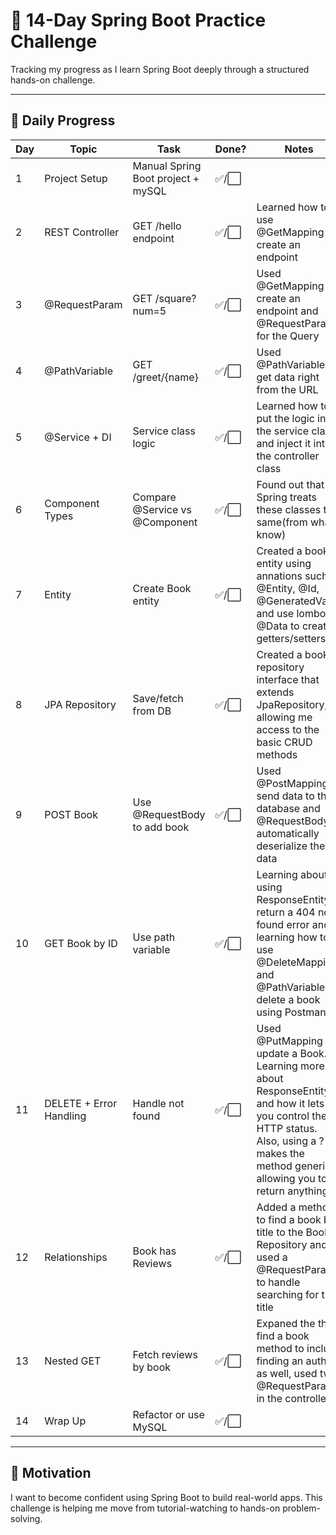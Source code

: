 # 🧪 14-Day Spring Boot Practice Challenge

Tracking my progress as I learn Spring Boot deeply through a structured hands-on challenge.

---

## 📅 Daily Progress

| Day | Topic | Task | Done? | Notes |
|-----|-------|------|-------|-------|
| 1 | Project Setup | Manual Spring Boot project + mySQL | ✅/⬜ |  |
| 2 | REST Controller | GET /hello endpoint | ✅/⬜ |Learned how to use @GetMapping to create an endpoint|
| 3 | @RequestParam | GET /square?num=5 | ✅/⬜ |Used @GetMapping to create an endpoint and @RequestParam for the Query|
| 4 | @PathVariable | GET /greet/{name} | ✅/⬜ |Used @PathVariable to get data right from the URL|
| 5 | @Service + DI | Service class logic | ✅/⬜ |Learned how to put the logic in the service class and inject it into the controller class  |
| 6 | Component Types | Compare @Service vs @Component | ✅/⬜ |Found out that Spring treats these classes the same(from what I know)  |
| 7 | Entity | Create Book entity | ✅/⬜ |Created a book entity using annations such as @Entity, @Id, @GeneratedValue and use lombok @Data to create getters/setters|
| 8 | JPA Repository | Save/fetch from DB | ✅/⬜ | Created a book repository interface that extends JpaRepository, allowing me access to the basic CRUD methods |
| 9 | POST Book | Use @RequestBody to add book | ✅/⬜ | Used @PostMapping to send data to the database and @RequestBody to automatically deserialize the data |
| 10 | GET Book by ID | Use path variable | ✅/⬜ |Learning about using ResponseEntity to return a 404 not found error and learning how to use @DeleteMapping and @PathVariable to delete a book using Postman |
| 11 | DELETE + Error Handling | Handle not found | ✅/⬜ | Used @PutMapping to update a Book. Learning more about ResponseEntity and how it lets you control the HTTP status. Also, using a ? makes the method generic, allowing you to return anything |
| 12 | Relationships | Book has Reviews | ✅/⬜ | Added a method to find a book by title to the Book Repository and used a @RequestParam to handle searching for the title  |
| 13 | Nested GET | Fetch reviews by book | ✅/⬜ |Expaned the the find a book method to include finding an author as well, used two @RequestParam in the controller  |
| 14 | Wrap Up | Refactor or use MySQL | ✅/⬜ |  |

---

## 🌱 Motivation
I want to become confident using Spring Boot to build real-world apps. This challenge is helping me move from tutorial-watching to hands-on problem-solving.
